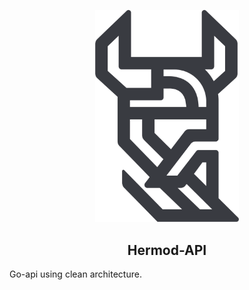 <p align="center">
  <img width="230" src="https://github.com/RobinBaeckman/hermod-api/blob/master/hermod.png">
</p>
<h2 align="center">Hermod-API</h2>

Go-api using clean architecture.
